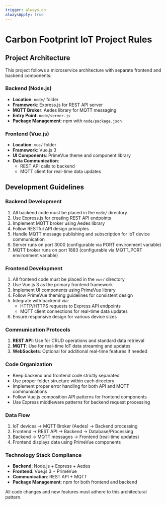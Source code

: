 ```yaml
---
trigger: always_on
alwaysApply: true
---
```


# Carbon Footprint IoT Project Rules

## Project Architecture

This project follows a microservice architecture with separate frontend and backend components:

### Backend (Node.js)
- **Location**: `node/` folder
- **Framework**: Express.js for REST API server
- **MQTT Broker**: Aedes library for MQTT messaging
- **Entry Point**: `node/server.js`
- **Package Management**: npm with `node/package.json`

### Frontend (Vue.js)
- **Location**: `vue/` folder
- **Framework**: Vue.js 3
- **UI Components**: PrimeVue theme and component library
- **Data Communication**: 
  - REST API calls to backend
  - MQTT client for real-time data updates

## Development Guidelines

### Backend Development
1. All backend code must be placed in the `node/` directory
2. Use Express.js for creating REST API endpoints
3. Implement MQTT broker using Aedes library
4. Follow RESTful API design principles
5. Handle MQTT message publishing and subscription for IoT device communication
6. Server runs on port 3000 (configurable via PORT environment variable)
7. MQTT broker runs on port 1883 (configurable via MQTT_PORT environment variable)

### Frontend Development
1. All frontend code must be placed in the `vue/` directory
2. Use Vue.js 3 as the primary frontend framework
3. Implement UI components using PrimeVue library
4. Follow PrimeVue theming guidelines for consistent design
5. Integrate with backend via:
   - HTTP/HTTPS requests to Express API endpoints
   - MQTT client connections for real-time data updates
6. Ensure responsive design for various device sizes

### Communication Protocols
1. **REST API**: Use for CRUD operations and standard data retrieval
2. **MQTT**: Use for real-time IoT data streaming and updates
3. **WebSockets**: Optional for additional real-time features if needed

### Code Organization
- Keep backend and frontend code strictly separated
- Use proper folder structure within each directory
- Implement proper error handling for both API and MQTT communications
- Follow Vue.js composition API patterns for frontend components
- Use Express middleware patterns for backend request processing

### Data Flow
1. IoT devices → MQTT Broker (Aedes) → Backend processing
2. Frontend → REST API → Backend → Database/Processing
3. Backend → MQTT messages → Frontend (real-time updates)
4. Frontend displays data using PrimeVue components

### Technology Stack Compliance
- **Backend**: Node.js + Express + Aedes
- **Frontend**: Vue.js 3 + PrimeVue
- **Communication**: REST API + MQTT
- **Package Management**: npm for both frontend and backend

All code changes and new features must adhere to this architectural pattern.